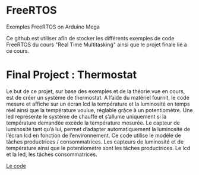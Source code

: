 # FreeRTOS
Exemples FreeRTOS on Arduino Mega

Ce github est utiliser afin de stocker les différents exemples de code FreeRTOS du cours "Real Time Multitasking" ainsi que le projet finale lié à ce cours.

# Final Project : Thermostat

Le but de ce projet, sur base des exemples et de la théorie vue en cours, est de créer un système de thermostat. 
A l’aide du matériel fournit, le code mesure et affiche sur un écran lcd la température et la luminosité en temps réel ainsi que la température voulue,
réglable grâce à un potentiomètre. Une led représente le système de chauffe et s’allume uniquement si la température demandée excède la température mesurée. 
Le capteur de luminosité tant qu’à lui, permet d’adapter automatiquement la luminosité de l’écran lcd en fonction de l’environnement. 
Ce code utilise le modèle de tâches productrices / consommatrices. Les capteurs de luminosité et de température ainsi que le potentiomètre sont les tâches productrices. 
Le lcd et la led, les tâches consommatrices. 

[Le code](FinalProject)
